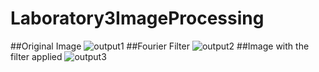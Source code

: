 # Laboratory3ImageProcessing
##Original Image
![output1](https://user-images.githubusercontent.com/65180398/144722527-1ec22eed-6a60-48aa-8fe9-47f2de5045e3.png)
##Fourier Filter
![output2](https://user-images.githubusercontent.com/65180398/144722679-c9e608cf-00c6-4f74-9ad3-8c43d10b8cfa.png)
##Image with the filter applied
![output3](https://user-images.githubusercontent.com/65180398/144722696-bbcf1220-ef63-47fb-bffa-64620523428f.png)
